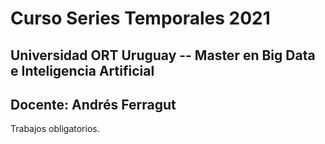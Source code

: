 # Curso Series Temporales 2021

## Universidad ORT Uruguay -- Master en Big Data e Inteligencia Artificial

## Docente: Andrés Ferragut

Trabajos obligatorios.
